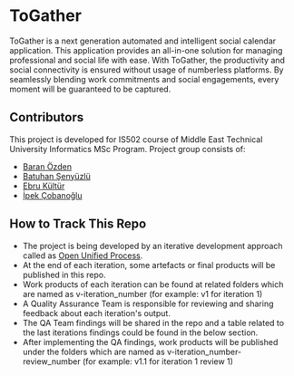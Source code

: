 # ToGather
ToGather is a next generation automated and intelligent social calendar application. 
This application provides an all-in-one solution for managing professional and social life with ease. 
With ToGather, the productivity and social connectivity is ensured without usage of numberless platforms. 
By seamlessly blending work commitments and social engagements, every moment will be guaranteed to be captured. 

## Contributors
This project is developed for IS502 course of Middle East Technical University Informatics MSc Program.
Project group consists of:
* [Baran Özden](https://github.com/baranozden)
* [Batuhan Şenyüzlü](https://github.com/BatSen)
* [Ebru Kültür](https://github.com/ebrukultur)
* [İpek Çobanoğlu](https://github.com/ipekcobanoglu)

## How to Track This Repo
* The project is being developed by an iterative development approach called as [Open Unified Process](https://www.utm.mx/~caff/doc/OpenUPWeb/). 
* At the end of each iteration, some artefacts or final products will be published in this repo.
* Work products of each iteration can be found at related folders which are named as v-iteration_number (for example: v1 for iteration 1)
* A Quality Assurance Team is responsible for reviewing and sharing feedback about each iteration's output.
* The QA Team findings will be shared in the repo and a table related to the last iterations findings could be found in the below section.
* After implementing the QA findings, work products will be published under the folders which are named as v-iteration_number-review_number (for example: v1.1 for iteration 1 review 1)
